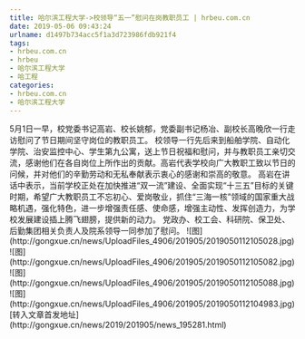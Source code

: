```yaml
---
title: 哈尔滨工程大学->校领导“五一”慰问在岗教职员工 | hrbeu.com.cn
date: 2019-05-06 09:43:24
urlname: d1497b734acc5f1a3d723986fdb921f4
tags: 
- hrbeu.com.cn
- hrbeu
- 哈尔滨工程大学
- 哈工程
categories:
- hrbeu.com.cn
- 哈尔滨工程大学
---
```


<?xml:namespace prefix = st1 ns = "urn:schemas-microsoft-com:office:smarttags" />5月1日一早，校党委书记高岩、校长姚郁，党委副书记杨冶、副校长高晚欣一行走访慰问了节日期间坚守岗位的教职员工。<?xml:namespace prefix = o ns = "urn:schemas-microsoft-com:office:office" />

校领导一行先后来到船舶学院、自动化学院、治安监控中心、学生第九公寓，送上节日祝福和慰问，并与教职员工亲切交流，感谢他们在各自岗位上所作出的贡献。高岩代表学校向广大教职工致以节日的问候，并对他们的辛勤劳动和无私奉献表示衷心的感谢和崇高的敬意。

高岩在讲话中表示，当前学校正处在加快推进“双一流”建设、全面实现“十三五”目标的关键时期，希望广大教职员工不忘初心、爱岗敬业，抓住“三海一核”领域的国家重大战略机遇，强化特色，进一步增强责任感、使命感，增强主动性、发挥创造力，为学校发展建设插上腾飞翅膀，提供新的动力。

党政办、校工会、科研院、保卫处、后勤集团相关负责人及院系领导一同参加了慰问。



![图](http://gongxue.cn/news/UploadFiles_4906/201905/2019050112105028.jpg)

![图](http://gongxue.cn/news/UploadFiles_4906/201905/2019050112105082.jpg)

![图](http://gongxue.cn/news/UploadFiles_4906/201905/2019050112105088.jpg)

![图](http://gongxue.cn/news/UploadFiles_4906/201905/2019050112104983.jpg)

[转入文章首发地址](http://gongxue.cn/news/2019/201905/news_195281.html)